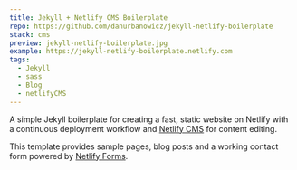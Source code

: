 ```yaml
---
title: Jekyll + Netlify CMS Boilerplate
repo: https://github.com/danurbanowicz/jekyll-netlify-boilerplate
stack: cms
preview: jekyll-netlify-boilerplate.jpg
example: https://jekyll-netlify-boilerplate.netlify.com
tags:
  - Jekyll
  - sass
  - Blog
  - netlifyCMS
---
```


A simple Jekyll boilerplate for creating a fast, static website on Netlify with a continuous deployment workflow and [Netlify CMS](https://www.netlifycms.org) for content editing.

This template provides sample pages, blog posts and a working contact form powered by [Netlify Forms](https://www.netlify.com/docs/form-handling).
